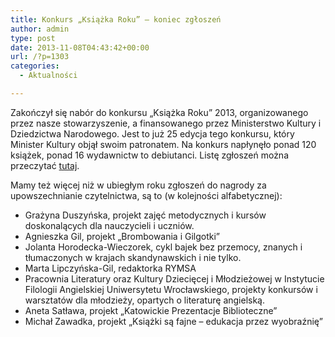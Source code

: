 ```yaml
---
title: Konkurs „Książka Roku” – koniec zgłoszeń
author: admin
type: post
date: 2013-11-08T04:43:42+00:00
url: /?p=1303
categories:
  - Aktualności

---
```

Zakończył się nabór do konkursu &#8222;Książka Roku&#8221; 2013, organizowanego przez nasze stowarzyszenie, a finansowanego przez Ministerstwo Kultury i Dziedzictwa Narodowego. Jest to już 25 edycja tego konkursu, który Minister Kultury objął swoim patronatem. Na konkurs napłynęło ponad 120 książek, ponad 16 wydawnictw to debiutanci. Listę zgłoszeń można przeczytać <a href="http://www.ibby.pl/files/Ksiazka_Roku_2013_zgloszenia.pdf" target="_blank">tutaj</a>.

Mamy też więcej niż w ubiegłym roku zgłoszeń do nagrody za upowszechnianie czytelnictwa, są to (w kolejności alfabetycznej):

  * Grażyna Duszyńska, projekt zajęć metodycznych i kursów doskonalących dla nauczycieli i uczniów.
  * Agnieszka Gil, projekt „Brombowania i Gilgotki”
  * Jolanta Horodecka-Wieczorek, cykl bajek bez przemocy, znanych i tłumaczonych w krajach skandynawskich i nie tylko.
  * Marta Lipczyńska-Gil, redaktorka RYMSA
  * Pracownia Literatury oraz Kultury Dziecięcej i Młodzieżowej w Instytucie Filologii Angielskiej Uniwersytetu Wrocławskiego, projekty konkursów i warsztatów dla młodzieży, opartych o literaturę angielską.
  * Aneta Satława, projekt „Katowickie Prezentacje Biblioteczne”
  * Michał Zawadka, projekt „Książki są fajne – edukacja przez wyobraźnię”